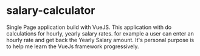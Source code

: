 # salary-calculator
Single Page application build with VueJS. This application with do calculations for hourly, yearly salary rates. for example a user can enter an hourly rate and get back the Yearly Salary amount. It's personal purpose is to help me learn the VueJs framework progressively.  
